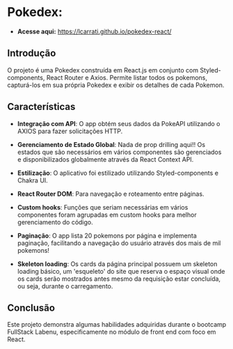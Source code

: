 # Pokedex:
- **Acesse aqui:** https://lcarrati.github.io/pokedex-react/

## Introdução
O projeto é uma Pokedex construída em React.js em conjunto com Styled-components, React Router e Axios. Permite listar todos os pokemons, capturá-los em sua própria Pokedex e exibir os detalhes de cada Pokemon.

## Características
- **Integração com API**: O app obtém seus dados da PokeAPI utilizando o AXIOS para fazer solicitações HTTP. 

- **Gerenciamento de Estado Global**: Nada de prop drilling aqui!! Os estados que são necessários em vários componentes são gerenciados e disponibilizados globalmente através da React Context API. 

- **Estilização**: O aplicativo foi estilizado utilizando Styled-components e Chakra UI.

- **React Router DOM**: Para navegação e roteamento entre páginas.

- **Custom hooks**: Funções que seriam necessárias em vários componentes foram agrupadas em custom hooks para melhor gerenciamento do código.

- **Paginação**: O app lista 20 pokemons por página e implementa paginação, facilitando a navegação do usuário através dos mais de mil pokemons!

- **Skeleton loading**: Os cards da página principal possuem um skeleton loading básico, um 'esqueleto' do site que reserva o espaço visual onde os cards serão mostrados antes mesmo da requisição estar concluída, ou seja, durante o carregamento.

## Conclusão
Este projeto demonstra algumas habilidades adquiridas durante o bootcamp FullStack Labenu, especificamente no módulo de front end com foco em React.
